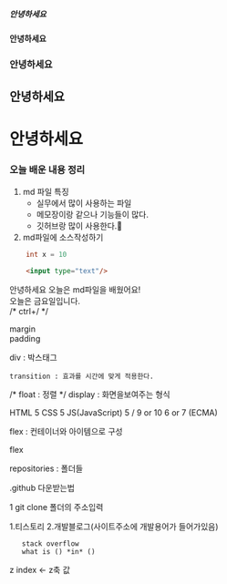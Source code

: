 ##### 안녕하세요
#### 안녕하세요
### 안녕하세요
## 안녕하세요
# 안녕하세요

### 오늘 배운 내용 정리
1. md 파일 특징
    - 실무에서 많이 사용하는 파일
    - 메모장이랑 같으나 기능들이 많다.
    - 깃허브랑 많이 사용한다.🎈
2. md파일에 소스작성하기
~~~java
    int x = 10
~~~
~~~html
    <input type="text"/>
~~~
안녕하세요 오늘은 md파일을 배웠어요!  
오늘은 금요일입니다.  
 /* ctrl+/ */

 margin  
 padding  

 div : 박스태그

~~~ 
transition : 효과를 시간에 맞게 적용한다.
~~~
 /* float : 정렬 */
display : 화면을보여주는 형식

HTML 5
CSS 5
JS(JavaScript) 5 / 9 or 10
6 or 7 (ECMA)

flex : 컨테이너와 아이템으로 구성

flex

repositories : 폴더들

.github 다운받는법

1 git clone 폴더의 주소입력

1.티스토리
2.개발블로그(사이트주소에 개발용어가 들어가있음)
~~~stack
   stack overflow
   what is () *in* ()
~~~

z index <- z축 값